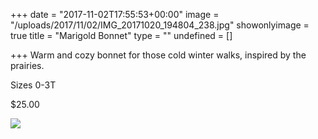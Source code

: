 +++
date = "2017-11-02T17:55:53+00:00"
image = "/uploads/2017/11/02/IMG_20171020_194804_238.jpg"
showonlyimage = true
title = "Marigold Bonnet"
type = ""
undefined = []

+++
Warm and cozy bonnet for those cold winter walks, inspired by the prairies.

Sizes 0-3T

$25.00

![](/uploads/2017/11/02/IMG_20171020_194804_238.jpg)